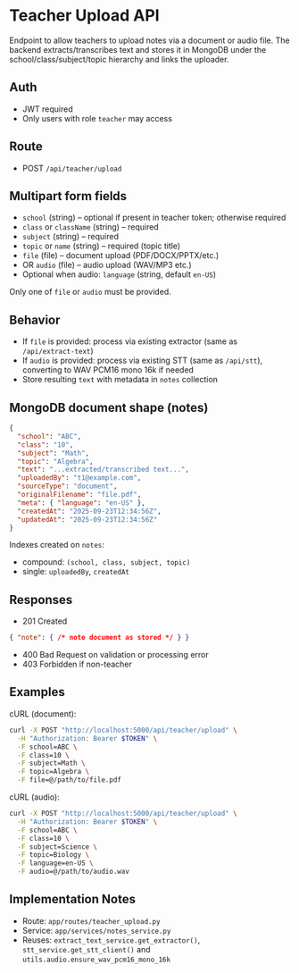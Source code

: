 # Teacher Upload API

Endpoint to allow teachers to upload notes via a document or audio file. The backend extracts/transcribes text and stores it in MongoDB under the school/class/subject/topic hierarchy and links the uploader.

## Auth
- JWT required
- Only users with role `teacher` may access

## Route
- POST `/api/teacher/upload`

## Multipart form fields
- `school` (string) – optional if present in teacher token; otherwise required
- `class` or `className` (string) – required
- `subject` (string) – required
- `topic` or `name` (string) – required (topic title)
- `file` (file) – document upload (PDF/DOCX/PPTX/etc.)
- OR `audio` (file) – audio upload (WAV/MP3 etc.)
- Optional when audio: `language` (string, default `en-US`)

Only one of `file` or `audio` must be provided.

## Behavior
- If `file` is provided: process via existing extractor (same as `/api/extract-text`)
- If `audio` is provided: process via existing STT (same as `/api/stt`), converting to WAV PCM16 mono 16k if needed
- Store resulting `text` with metadata in `notes` collection

## MongoDB document shape (notes)
```json
{
  "school": "ABC",
  "class": "10",
  "subject": "Math",
  "topic": "Algebra",
  "text": "...extracted/transcribed text...",
  "uploadedBy": "t1@example.com",
  "sourceType": "document",
  "originalFilename": "file.pdf",
  "meta": { "language": "en-US" },
  "createdAt": "2025-09-23T12:34:56Z",
  "updatedAt": "2025-09-23T12:34:56Z"
}
```

Indexes created on `notes`:
- compound: `(school, class, subject, topic)`
- single: `uploadedBy`, `createdAt`

## Responses
- 201 Created
```json
{ "note": { /* note document as stored */ } }
```
- 400 Bad Request on validation or processing error
- 403 Forbidden if non-teacher

## Examples

cURL (document):
```bash
curl -X POST "http://localhost:5000/api/teacher/upload" \
  -H "Authorization: Bearer $TOKEN" \
  -F school=ABC \
  -F class=10 \
  -F subject=Math \
  -F topic=Algebra \
  -F file=@/path/to/file.pdf
```

cURL (audio):
```bash
curl -X POST "http://localhost:5000/api/teacher/upload" \
  -H "Authorization: Bearer $TOKEN" \
  -F school=ABC \
  -F class=10 \
  -F subject=Science \
  -F topic=Biology \
  -F language=en-US \
  -F audio=@/path/to/audio.wav
```

## Implementation Notes
- Route: `app/routes/teacher_upload.py`
- Service: `app/services/notes_service.py`
- Reuses: `extract_text_service.get_extractor()`, `stt_service.get_stt_client()` and `utils.audio.ensure_wav_pcm16_mono_16k`



